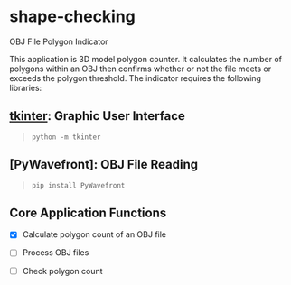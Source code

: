 # shape-checking

OBJ File Polygon Indicator

This application is 3D model polygon counter. It calculates the number of polygons within an OBJ then confirms whether or not the file meets or exceeds the polygon threshold. The indicator requires the following libraries:

## [tkinter](https://docs.python.org/3/library/tkinter.html): Graphic User Interface
> `python -m tkinter`

## [PyWavefront]: OBJ File Reading
> `pip install PyWavefront`

## Core Application Functions
- [x] Calculate polygon count of an OBJ file
- [ ] Process OBJ files
- [ ] Check polygon count


